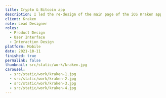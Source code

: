 ```yaml
---
title: Crypto & Bitcoin app
description: I led the re-design of the main page of the iOS Kraken app, a leader in Europe's Bitcoin trading platform.
client: Kraken
role: Lead Designer
roles:
  - Product Design
  - User Interface
  - Interaction Design
platform: Mobile
date: 2021-10-11
finished: true
permalink: false
thumbnail: src/static/work/kraken.jpg
carousel:
  - src/static/work/kraken-1.jpg
  - src/static/work/kraken-2.jpg
  - src/static/work/kraken-3.jpg
  - src/static/work/kraken-4.jpg
---
```


